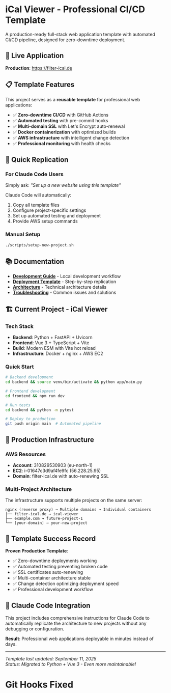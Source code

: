 # iCal Viewer - Professional CI/CD Template

A production-ready full-stack web application template with automated CI/CD pipeline, designed for zero-downtime deployment.

## 🚀 Live Application

**Production**: https://filter-ical.de

## 📋 Template Features

This project serves as a **reusable template** for professional web applications:

- ✅ **Zero-downtime CI/CD** with GitHub Actions
- ✅ **Automated testing** with pre-commit hooks  
- ✅ **Multi-domain SSL** with Let's Encrypt auto-renewal
- ✅ **Docker containerization** with optimized builds
- ✅ **AWS infrastructure** with intelligent change detection
- ✅ **Professional monitoring** with health checks

## 🎯 Quick Replication

### For Claude Code Users
Simply ask: *"Set up a new website using this template"*

Claude Code will automatically:
1. Copy all template files
2. Configure project-specific settings
3. Set up automated testing and deployment
4. Provide AWS setup commands

### Manual Setup
```bash
./scripts/setup-new-project.sh
```

## 📚 Documentation

- **[Development Guide](docs/DEVELOPMENT.md)** - Local development workflow
- **[Deployment Template](docs/DEPLOYMENT_TEMPLATE.md)** - Step-by-step replication
- **[Architecture](docs/ARCHITECTURE.md)** - Technical architecture details
- **[Troubleshooting](docs/TROUBLESHOOTING.md)** - Common issues and solutions

## 🏗️ Current Project - iCal Viewer

### Tech Stack
- **Backend**: Python + FastAPI + Uvicorn
- **Frontend**: Vue 3 + TypeScript + Vite
- **Build**: Modern ESM with Vite hot reload
- **Infrastructure**: Docker + nginx + AWS EC2

### Quick Start
```bash
# Backend development
cd backend && source venv/bin/activate && python app/main.py

# Frontend development  
cd frontend && npm run dev

# Run tests
cd backend && python -m pytest

# Deploy to production
git push origin main  # Automated pipeline
```

## 🚢 Production Infrastructure

### AWS Resources
- **Account**: 310829530903 (eu-north-1)
- **EC2**: i-01647c3d9af4fe9fc (56.228.25.95)
- **Domain**: filter-ical.de with auto-renewing SSL

### Multi-Project Architecture
The infrastructure supports multiple projects on the same server:
```
nginx (reverse proxy) → Multiple domains → Individual containers
├── filter-ical.de → ical-viewer
├── example.com → future-project-1
└── [your-domain] → your-new-project
```

## 🎯 Template Success Record

**Proven Production Template**:
- ✅ Zero-downtime deployments working
- ✅ Automated testing preventing broken code
- ✅ SSL certificates auto-renewing
- ✅ Multi-container architecture stable
- ✅ Change detection optimizing deployment speed
- ✅ Professional development workflow

## 🤖 Claude Code Integration

This project includes comprehensive instructions for Claude Code to automatically replicate the architecture to new projects without any debugging or configuration.

**Result**: Professional web applications deployable in minutes instead of days.

---

*Template last updated: September 11, 2025*  
*Status: Migrated to Python + Vue 3 - Even more maintainable!*
# Git Hooks Fixed
